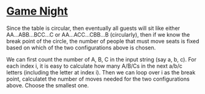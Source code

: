 # [Game Night](https://open.kattis.com/problems/gamenight)

Since the table is circular, then eventually all guests will sit like either AA...ABB...BCC...C or AA...ACC...CBB...B (circularly), then if we know the break point of the circle, the number of people that must move seats is fixed based on which of the two configurations above is chosen.

We can first count the number of A, B, C in the input string (say a, b, c). For each index i, it is easy to calculate how many A/B/Cs in the next a/b/c letters (including the letter at index i). Then we can loop over i as the break point, calculatet the number of moves needed for the two configurations above. Choose the smallest one.